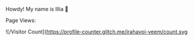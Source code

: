 Howdy! My name is Illia :wave:


Page Views:

![/Visitor Count](https://profile-counter.glitch.me/irahavoi-veem/count.svg
